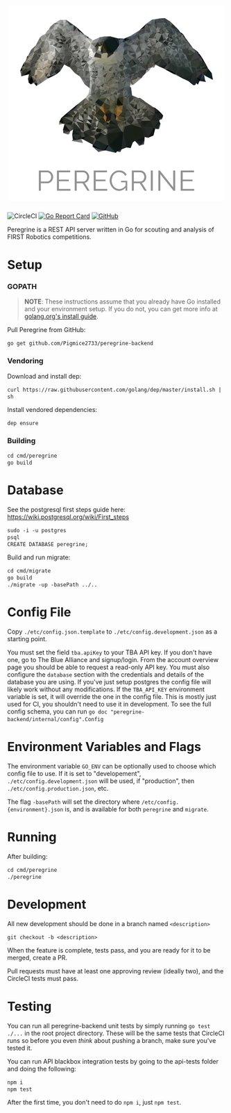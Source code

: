 <h1 align="center"><img src="https://raw.githubusercontent.com/Pigmice2733/peregrine-logo/master/logo-with-text.png" alt="Peregrine"></h1>

![CircleCI](https://circleci.com/gh/Pigmice2733/peregrine-backend.svg?style=shield&circle-token=:circle-token)
[![Go Report Card](https://goreportcard.com/badge/github.com/Pigmice2733/peregrine-backend)](https://goreportcard.com/report/github.com/Pigmice2733/peregrine-backend)
[![GitHub](https://img.shields.io/github/license/Pigmice2733/peregrine-backend.svg)](https://github.com/Pigmice2733/peregrine-backend/blob/master/LICENSE.md)

Peregrine is a REST API server written in Go for scouting and analysis of FIRST Robotics competitions.

# Setup

### GOPATH

> **NOTE**: These instructions assume that you already have Go installed and your environment setup. If you do not, you can get more info at [golang.org's install guide](http://golang.org/doc/install).

Pull Peregrine from GitHub:

    go get github.com/Pigmice2733/peregrine-backend

### Vendoring

Download and install dep:

    curl https://raw.githubusercontent.com/golang/dep/master/install.sh | sh

Install vendored dependencies:

    dep ensure

### Building

    cd cmd/peregrine
    go build

# Database

 See the postgresql first steps guide here: https://wiki.postgresql.org/wiki/First_steps

    sudo -i -u postgres
    psql
    CREATE DATABASE peregrine;

Build and run migrate:

    cd cmd/migrate
    go build
    ./migrate -up -basePath ../..

# Config File

Copy `./etc/config.json.template` to `./etc/config.development.json` as a starting point.

You must set the field `tba.apiKey` to your TBA API key. If you don't have one, go to The Blue Alliance and signup/login. From the account overview page you should be able to request a read-only API key.
You must also configure the `database` section with the credentials and details of the database you are using. If you've just setup postgres the config file will likely work without any modifications.
If the `TBA_API_KEY` environment variable is set, it will override the one in the config file. This is mostly just used for CI, you shouldn't need to use it in development. To see the full config schema, you can run `go doc "peregrine-backend/internal/config".Config`

# Environment Variables and Flags

The environment variable `GO_ENV` can be optionally used to choose which config file to use. If it is set to "developement", `./etc/config.development.json` will be used, if "production", then `./etc/config.production.json`, etc.

The flag `-basePath` will set the directory where `/etc/config.{environment}.json` is, and is available for both `peregrine` and `migrate`.

# Running

After building:

    cd cmd/peregrine
    ./peregrine

# Development

All new development should be done in a branch named `<description>`

    git checkout -b <description>

When the feature is complete, tests pass, and you are ready for it to be merged, create a PR.

Pull requests must have at least one approving review (ideally two), and the CircleCI tests must pass.

# Testing

You can run all peregrine-backend unit tests by simply running `go test ./...` in the root project directory. These will be the same tests that CircleCI runs so before you even _think_ about pushing a branch, make sure you've tested it.

You can run API blackbox integration tests by going to the api-tests folder and doing the following:

```
npm i
npm test
```

After the first time, you don't need to do `npm i`, just `npm test`.
